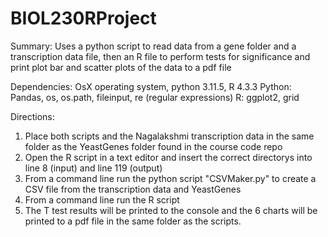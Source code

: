 # BIOL230RProject

Summary: Uses a python script to read data from a gene folder and a transcription data file, then an R file to perform tests for significance
and print plot bar and scatter plots of the data to a pdf file

Dependencies:
OsX operating system, python 3.11.5, R 4.3.3
  Python: Pandas, os, os.path, fileinput, re (regular expressions)
  R: ggplot2, grid

Directions:
 1. Place both scripts and the Nagalakshmi transcription data in the same folder as the YeastGenes folder found in the course code repo
 2. Open the R script in a text editor and insert the correct directorys into line 8 (input) and line 119 (output)
 3. From a command line run the python script "CSVMaker.py" to create a CSV file from the transcription data and YeastGenes
 4. From a command line run the R script
 5. The T test results will be printed to the console and the 6 charts will be printed to a pdf file in the same folder as the scripts.

